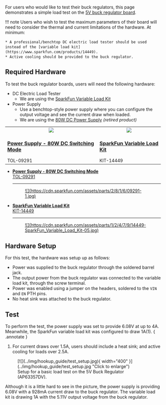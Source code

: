 For users who would like to test their buck regulators, this page demonstrates a simple load test on the [5V buck regulator board](https://www.sparkfun.com/products/21255).

!!! note
	Users who wish to test the maximum parameters of their board will need to consider the thermal and current limitations of the hardware. At minimum:
	
	* A professional/benchtop DC electric load tester should be used instead of the [variable load kit](https://www.sparkfun.com/products/14449).
	* Active cooling should be provided to the buck regulator. 

## Required Hardware
To test the buck regulator boards, users will need the following hardware:

* DC Electric Load Tester
	* We are using the [SparkFun Variable Load Kit](https://www.sparkfun.com/products/14449)
* Power Supply
	* Use a benchtop-style power supply where you can configure the output voltage and see the current draw when loaded.
	* We are using the [80W DC Power Supply](https://www.sparkfun.com/products/retired/9291) *(retired product)*	


<table class="pdf" style="border-style:none">
	<tr>
		<td>
			<a href="https://www.sparkfun.com/products/retired/9291">
				<center><img src="https://cdn.sparkfun.com/r/140-140/assets/parts/2/8/1/6/09291-1.jpg">
				</center>
				<h3 class="title">Power Supply - 80W DC Switching Mode</h3>
			</a>
			TOL-09291
		</td>
		<td>
			<a href="https://www.sparkfun.com/products/14449">
				<center><img src="https://cdn.sparkfun.com/r/140-140/assets/parts/1/2/4/7/9/14449-SparkFun_Variable_Load_Kit-05.jpg">
				</center>
				<h3 class="title">SparkFun Variable Load Kit</h3>
			</a>
			KIT-14449
		</td>
    </tr>
</table>


<div class="grid cards" markdown>

-   <a href="https://www.sparkfun.com/products/retired/9291">**Power Supply - 80W DC Switching Mode**<br>
	TOL-09291

	---

	<figure markdown>
	![](https://cdn.sparkfun.com/assets/parts/2/8/1/6/09291-1.jpg)
	</figure></a>

-   <a href="https://www.sparkfun.com/products/14449">**SparkFun Variable Load Kit**<br>
	KIT-14449

	---

	<figure markdown>
	![](https://cdn.sparkfun.com/assets/parts/1/2/4/7/9/14449-SparkFun_Variable_Load_Kit-05.jpg)
	</figure>
	</a>

</div>

## Hardware Setup
For this test, the hardware was setup up as follows:

* Power was supplied to the buck regulator through the soldered barrel jack.
* The output power from the buck regulator was connected to the variable load kit, through the screw terminal.
* Power was enabled using a jumper on the headers, soldered to the `VIN` and `EN` PTH pins.
* No heat sink was attached to the buck regulator.

## Test
To perform the test, the power supply was set to provide 6.08V at up to 4A. Meanwhile, the SparkFun variable load kit was configured to draw 1A(1).
{ .annotate }

1. For current draws over 1.5A, users should include a heat sink; and active cooling for loads over 2.5A.

<figure markdown>
[![](../img/hookup_guide/test_setup.jpg){ width="400" }](../img/hookup_guide/test_setup.jpg "Click to enlarge")<br>
<figcaption markdown>Setup for a basic load test on the 5V Buck Regulator (AP63357DV).</figcaption>
</figure>

Although it is a little hard to see in the picture, the power supply is providing 6.08V with a 928mA current draw to the buck regulator. The variable load kit is drawing 1A with the 5.11V output voltage from the buck regulator.